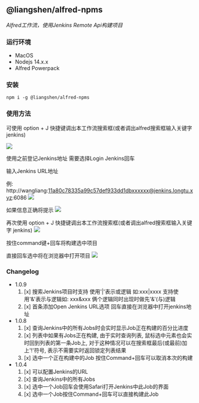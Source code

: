 ## @liangshen/alfred-npms

*Alfred工作流，使用Jenkins Remote Api构建项目*

### 运行环境

* MacOS
* Nodejs 14.x.x
* Alfred Powerpack

### 安装

```
npm i -g @liangshen/alfred-npms
```

### 使用方法

可使用 option + J 快捷键调出本工作流搜索框(或者调出alfred搜索框输入关键字 jenkins)

![](./docs/jenkins.png)


使用之前登记Jenkins地址 需要选择Login Jenkins回车

输入Jenkins URL地址

例:
http://wangliang:11a80c78335a99c57def933dd1dbxxxxxx@jenkins.longtu.xyz:6086
![](./docs/jenkins2.png)

如果信息正确将提示
![](./docs/jenkins3.png)

再次使用 option + J 快捷键调出本工作流搜索框(或者调出alfred搜索框输入关键字 jenkins)
![](./docs/jenkins4.png)

按住command键+回车将构建选中项目

直接回车选中将在浏览器中打开项目
![](./docs/jenkins5.png)

### Changelog

* 1.0.9
  1. [x] 搜索Jenkins项目时支持 使用'|'表示或逻辑 如:xxx|xxxx 支持使用'&'表示与逻辑如: xxx&xxx 俩个逻辑同时出现时做先'&'(与)逻辑
  2. [x] 首条添加Open Jenkins URL选项 回车直接在浏览器中打开jenkins地址
* 1.0.8
  1. [x] 查询Jenkins中的所有Jobs时会实时显示Job正在构建的百分比进度
  2. [x] 列表中如果有Jobs正在构建, 由于实时查询列表, 鼠标选中元素也会实时回到列表的第一条Job上, 对于这种情况可以在搜索框最后(或最前)加上'!'符号, 表示不需要实时返回锁定列表结果
  3. [x] 选中一个正在构建中的Job 按住Command+回车可以取消本次的构建
* 1.0.4 
  1. [x] 可以配置Jenkins的URL
  2. [x] 查询Jenkins中的所有Jobs
  3. [x] 选中一个Job回车会使用Safari打开Jenkins中此Job的界面
  4. [x] 选中一个Job按住Command+回车可以直接构建此Job








